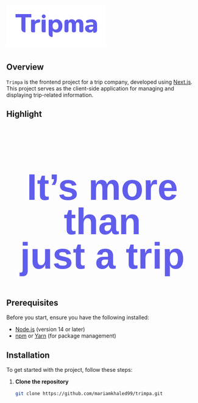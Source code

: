 ![Trimpa Logo](./public/logo.svg)

#

## Overview

`Trimpa` is the frontend project for a trip company, developed using [Next.js](https://nextjs.org/). This project serves as the client-side application for managing and displaying trip-related information.

## Highlight

<h1 style="
    color: #605dec;
    font-family: 'Nunito Sans', sans-serif;
    font-size: 96px;
    font-weight: 800;
    line-height: 90px;
    text-align: center;
">
    It’s more than <br />
    just a trip
</h1>

## Prerequisites

Before you start, ensure you have the following installed:

- [Node.js](https://nodejs.org/) (version 14 or later)
- [npm](https://www.npmjs.com/) or [Yarn](https://yarnpkg.com/) (for package management)

## Installation

To get started with the project, follow these steps:

1. **Clone the repository**

   ```bash
   git clone https://github.com/mariamkhaled99/trimpa.git
